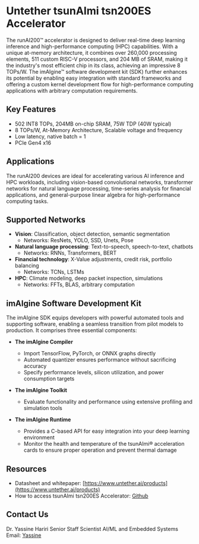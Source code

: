 # Untether tsunAImi tsn200ES Accelerator

The runAI200™ accelerator is designed to deliver real-time deep learning inference and high-performance computing (HPC) capabilities. With a unique at-memory architecture, it combines over 260,000 processing elements, 511 custom RISC-V processors, and 204 MB of SRAM, making it the industry's most efficient chip in its class, achieving an impressive 8 TOPs/W. The imAIgine™ software development kit (SDK) further enhances its potential by enabling easy integration with standard frameworks and offering a custom kernel development flow for high-performance computing applications with arbitrary computation requirements.

## Key Features
- 502 INT8 TOPs, 204MB on-chip SRAM, 75W TDP (40W typical)
- 8 TOPs/W, At-Memory Architecture, Scalable voltage and frequency
- Low latency, native batch = 1
- PCIe Gen4 x16

## Applications
The runAI200 devices are ideal for accelerating various AI inference and HPC workloads, including vision-based convolutional networks, transformer networks for natural language processing, time-series analysis for financial applications, and general-purpose linear algebra for high-performance computing tasks.

## Supported Networks
- **Vision**: Classification, object detection, semantic segmentation
  - Networks: ResNets, YOLO, SSD, Unets, Pose
- **Natural language processing**: Text-to-speech, speech-to-text, chatbots
  - Networks: RNNs, Transformers, BERT
- **Financial technology**: X-Value adjustments, credit risk, portfolio balancing
  - Networks: TCNs, LSTMs
- **HPC**: Climate modeling, deep packet inspection, simulations
  - Networks: FFTs, BLAS, arbitrary computation

## imAIgine Software Development Kit
The imAIgine SDK equips developers with powerful automated tools and supporting software, enabling a seamless transition from pilot models to production. It comprises three essential components:

- **The imAIgine Compiler**
  - Import TensorFlow, PyTorch, or ONNX graphs directly
  - Automated quantizer ensures performance without sacrificing accuracy
  - Specify performance levels, silicon utilization, and power consumption targets

- **The imAIgine Toolkit**
  - Evaluate functionality and performance using extensive profiling and simulation tools

- **The imAIgine Runtime**
  - Provides a C-based API for easy integration into your deep learning environment
  - Monitor the health and temperature of the tsunAImi® acceleration cards to ensure proper operation and prevent thermal damage

## Resources
- Datasheet and whitepaper: [https://www.untether.ai/products](https://www.untether.ai/products)
- How to access tsunAImi tsn200ES Accelerator: [Github](https://github.com/untether/tsn200ES)

## Contact Us
Dr. Yassine Hariri
Senior Staff Scientist
AI/ML and Embedded Systems
Email: [Yassine](mailto:yassine.hariri@example.com)

